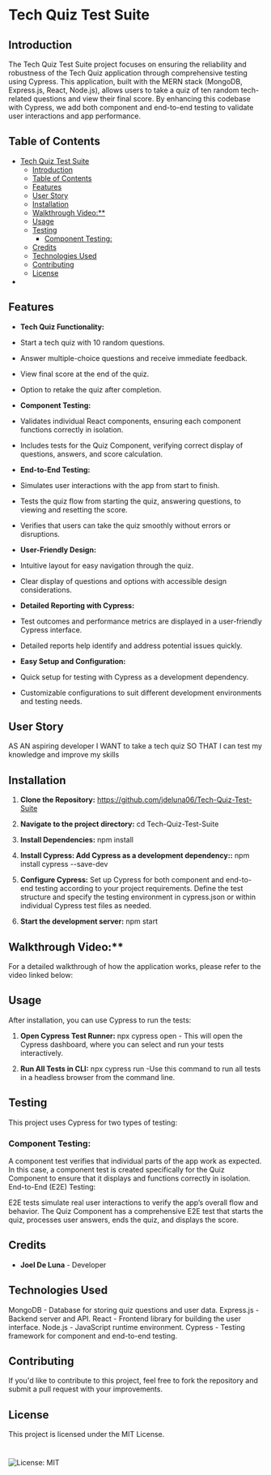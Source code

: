# Tech Quiz Test Suite

## Introduction

The Tech Quiz Test Suite project focuses on ensuring the reliability and robustness of the Tech Quiz application through comprehensive testing using Cypress. This application, built with the MERN stack (MongoDB, Express.js, React, Node.js), allows users to take a quiz of ten random tech-related questions and view their final score. By enhancing this codebase with Cypress, we add both component and end-to-end testing to validate user interactions and app performance.


## Table of Contents

- [Tech Quiz Test Suite](#tech-quiz-test-suite)
  - [Introduction](#introduction)
  - [Table of Contents](#table-of-contents)
  - [Features](#features)
  - [User Story](#user-story)
  - [Installation](#installation)
  - [Walkthrough Video:\*\*](#walkthrough-video)
  - [Usage](#usage)
  - [Testing](#testing)
    - [Component Testing:](#component-testing)
  - [Credits](#credits)
  - [Technologies Used](#technologies-used)
  - [Contributing](#contributing)
  - [License](#license)
- [](#)

## Features

- **Tech Quiz Functionality:**

- Start a tech quiz with 10 random questions.
- Answer multiple-choice questions and receive immediate feedback.
- View final score at the end of the quiz.
- Option to retake the quiz after completion.
  
- **Component Testing:**
- Validates individual React components, ensuring each component functions correctly in isolation.
- Includes tests for the Quiz Component, verifying correct display of questions, answers, and score calculation.

- **End-to-End Testing:**
- Simulates user interactions with the app from start to finish.
- Tests the quiz flow from starting the quiz, answering questions, to viewing and resetting the score.
- Verifies that users can take the quiz smoothly without errors or disruptions.
  
- **User-Friendly Design:**
- Intuitive layout for easy navigation through the quiz.
- Clear display of questions and options with accessible design considerations.

- **Detailed Reporting with Cypress:**
- Test outcomes and performance metrics are displayed in a user-friendly Cypress interface.
- Detailed reports help identify and address potential issues quickly.

- **Easy Setup and Configuration:**
- Quick setup for testing with Cypress as a development dependency.
- Customizable configurations to suit different development environments and testing needs.
  
## User Story

AS AN aspiring developer
I WANT to take a tech quiz
SO THAT I can test my knowledge and improve my skills

## Installation

1. **Clone the Repository:**
   https://github.com/jdeluna06/Tech-Quiz-Test-Suite

2. **Navigate to the project directory:**
cd Tech-Quiz-Test-Suite

3. **Install Dependencies:**
npm install

4. **Install Cypress: Add Cypress as a development dependency::**
npm install cypress --save-dev

5. **Configure Cypress:**
Set up Cypress for both component and end-to-end testing according to your project requirements.
Define the test structure and specify the testing environment in cypress.json or within individual Cypress test files as needed.

6. **Start the development server:**
npm start

## Walkthrough Video:**
   For a detailed walkthrough of how the application works, please refer to the video linked below:
   
## Usage
After installation, you can use Cypress to run the tests:

1. **Open Cypress Test Runner:**
npx cypress open - This will open the Cypress dashboard, where you can select and run your tests interactively.

2. **Run All Tests in CLI:**
npx cypress run -Use this command to run all tests in a headless browser from the command line.

## Testing
This project uses Cypress for two types of testing:

### Component Testing:

A component test verifies that individual parts of the app work as expected.
In this case, a component test is created specifically for the Quiz Component to ensure that it displays and functions correctly in isolation.
End-to-End (E2E) Testing:

E2E tests simulate real user interactions to verify the app’s overall flow and behavior.
The Quiz Component has a comprehensive E2E test that starts the quiz, processes user answers, ends the quiz, and displays the score.

## Credits
- **Joel De Luna** - Developer

## Technologies Used
MongoDB - Database for storing quiz questions and user data.
Express.js - Backend server and API.
React - Frontend library for building the user interface.
Node.js - JavaScript runtime environment.
Cypress - Testing framework for component and end-to-end testing.

## Contributing
If you'd like to contribute to this project, feel free to fork the repository and submit a pull request with your improvements.

## License

This project is licensed under the MIT License.
# 
![License: MIT](https://img.shields.io/badge/License-MIT-yellow.svg)
